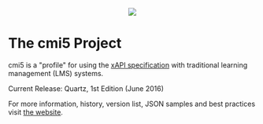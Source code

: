 
<p>
<p align=center><a href="http://aicc.github.io/CMI-5_Spec_Current/"><img src="https://cloud.githubusercontent.com/assets/1656316/9965238/bc9deb2c-5de9-11e5-9954-63aa03873f88.png" align=center></a></p>

# The cmi5 Project #

cmi5 is a "profile" for using the [xAPI specification](https://github.com/adlnet/xAPI-Spec) with traditional learning management (LMS) systems.

Current Release: Quartz, 1st Edition (June 2016)

For more information, history, version list, JSON samples and best practices visit [the website](https://aicc.github.io/CMI-5_Spec_Current/).
